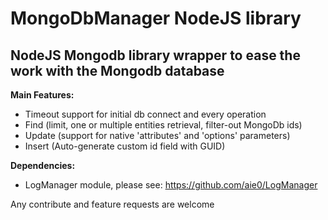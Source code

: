 MongoDbManager NodeJS library
==============

NodeJS Mongodb library wrapper to ease the work with the Mongodb database
--------------

**Main Features:**
- Timeout support for initial db connect and every operation
- Find (limit, one or multiple entities retrieval, filter-out MongoDb ids)
- Update (support for native 'attributes' and 'options' parameters)
- Insert (Auto-generate custom id field with GUID)

**Dependencies:**
- LogManager module, please see: https://github.com/aie0/LogManager

Any contribute and feature requests are welcome